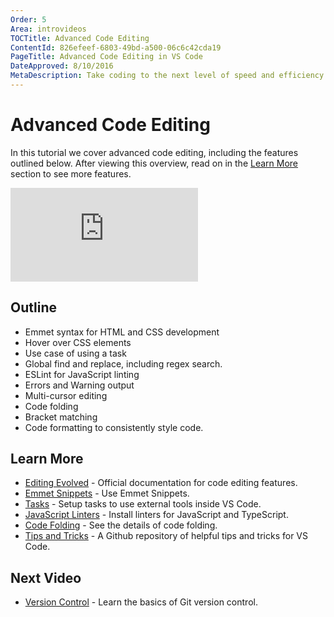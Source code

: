 ```yaml
---
Order: 5
Area: introvideos
TOCTitle: Advanced Code Editing
ContentId: 826efeef-6803-49bd-a500-06c6c42cda19
PageTitle: Advanced Code Editing in VS Code
DateApproved: 8/10/2016
MetaDescription: Take coding to the next level of speed and efficiency with these code editing features. 
---
```


# Advanced Code Editing

In this tutorial we cover advanced code editing, including the features outlined below. After viewing this overview, read on in the [Learn More](#_learn-more) section to see more features. 

<iframe src="https://www.youtube.com/embed/rsatrlBEFFA?rel=0&amp;disablekb=0&amp;modestbranding=1&amp;showinfo=0" frameborder="0" allowfullscreen></iframe>

## Outline

* Emmet syntax for HTML and CSS development 
* Hover over CSS elements
* Use case of using a task
* Global find and replace, including regex search. 
* ESLint for JavaScript linting
* Errors and Warning output
* Multi-cursor editing
* Code folding
* Bracket matching
* Code formatting to consistently style code. 

## Learn More

* [Editing Evolved](/docs/editor/editingevolved) - Official documentation for code editing features. 
* [Emmet Snippets](/docs/languages/html#_emmet-snippets) - Use Emmet Snippets.
* [Tasks](/docs/editor/tasks) - Setup tasks to use external tools inside VS Code. 
* [JavaScript Linters](/docs/languages/javascript#_javascript-linters-eslint-jshint) - Install linters for JavaScript and TypeScript. 
* [Code Folding](/docs/editor/editingevolved#_folding) - See the details of code folding. 
* [Tips and Tricks](https://github.com/Microsoft/vscode-tips-and-tricks) - A Github repository of helpful tips and tricks for VS Code. 

## Next Video

* [Version Control](/docs/introvideos/versioncontrol) - Learn the basics of Git version control. 

